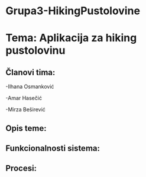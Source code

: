 # Grupa3-HikingPustolovine

# Tema: Aplikacija za hiking pustolovinu

## Članovi tima:

-Ilhana Osmanković

-Amar Hasečić

-Mirza Beširević

## Opis teme:

## Funkcionalnosti sistema:

## Procesi:
